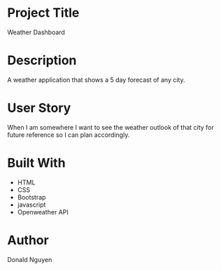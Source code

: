 # Project Title
Weather Dashboard

# Description
A weather application that shows a 5 day forecast of any city.

# User Story
When I am somewhere I want to see the weather outlook of that city for future reference so I can plan accordingly.

# Built With
* HTML
* CSS
* Bootstrap
* javascript
* Openweather API

# Author
Donald Nguyen
